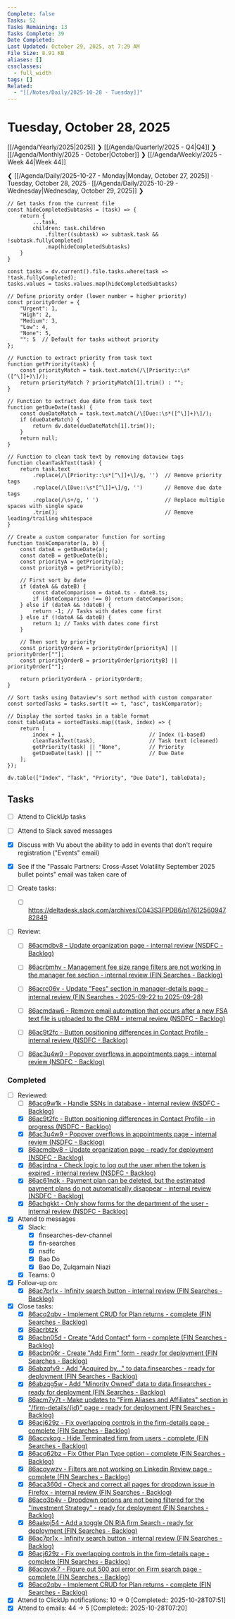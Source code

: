 ```yaml
---
Complete: false
Tasks: 52
Tasks Remaining: 13
Tasks Complete: 39
Date Completed:
Last Updated: October 29, 2025, at 7:29 AM
File Size: 8.91 KB
aliases: []
cssclasses:
  - full_width
tags: []
Related:
  - "[[/Notes/Daily/2025-10-28 - Tuesday]]"
---
```

# Tuesday, October 28, 2025

[[/Agenda/Yearly/2025|2025]] ❯ [[/Agenda/Quarterly/2025 - Q4|Q4]] ❯ [[/Agenda/Monthly/2025 - October|October]] ❯ [[/Agenda/Weekly/2025 - Week 44|Week 44]]

❮ [[/Agenda/Daily/2025-10-27 - Monday|Monday, October 27, 2025]] · Tuesday, October 28, 2025 · [[/Agenda/Daily/2025-10-29 - Wednesday|Wednesday, October 29, 2025]] ❯

```dataviewjs
// Get tasks from the current file
const hideCompletedSubtasks = (task) => {
    return {
        ...task,
        children: task.children
            .filter((subtask) => subtask.task && !subtask.fullyCompleted)
            .map(hideCompletedSubtasks)
    }
}

const tasks = dv.current().file.tasks.where(task => !task.fullyCompleted);
tasks.values = tasks.values.map(hideCompletedSubtasks)

// Define priority order (lower number = higher priority)
const priorityOrder = {
    "Urgent": 1,
    "High": 2,
    "Medium": 3,
    "Low": 4,
    "None": 5,
    "": 5  // Default for tasks without priority
};

// Function to extract priority from task text
function getPriority(task) {
    const priorityMatch = task.text.match(/\[Priority::\s*([^\]]+)\]/);
    return priorityMatch ? priorityMatch[1].trim() : "";
}

// Function to extract due date from task text
function getDueDate(task) {
    const dueDateMatch = task.text.match(/\[Due::\s*([^\]]+)\]/);
    if (dueDateMatch) {
        return dv.date(dueDateMatch[1].trim());
    }
    return null;
}

// Function to clean task text by removing dataview tags
function cleanTaskText(task) {
    return task.text
        .replace(/\[Priority::\s*[^\]]+\]/g, '')  // Remove priority tags
        .replace(/\[Due::\s*[^\]]+\]/g, '')       // Remove due date tags
        .replace(/\s+/g, ' ')                     // Replace multiple spaces with single space
        .trim();                                  // Remove leading/trailing whitespace
}

// Create a custom comparator function for sorting
function taskComparator(a, b) {
    const dateA = getDueDate(a);
    const dateB = getDueDate(b);
    const priorityA = getPriority(a);
    const priorityB = getPriority(b);
    
    // First sort by date
    if (dateA && dateB) {
        const dateComparison = dateA.ts - dateB.ts;
        if (dateComparison !== 0) return dateComparison;
    } else if (dateA && !dateB) {
        return -1; // Tasks with dates come first
    } else if (!dateA && dateB) {
        return 1; // Tasks with dates come first
    }
    
    // Then sort by priority
    const priorityOrderA = priorityOrder[priorityA] || priorityOrder[""];
    const priorityOrderB = priorityOrder[priorityB] || priorityOrder[""];
    
    return priorityOrderA - priorityOrderB;
}

// Sort tasks using Dataview's sort method with custom comparator
const sortedTasks = tasks.sort(t => t, "asc", taskComparator);

// Display the sorted tasks in a table format
const tableData = sortedTasks.map((task, index) => {
    return [
        index + 1,                           // Index (1-based)
        cleanTaskText(task),                 // Task text (cleaned)
        getPriority(task) || "None",         // Priority
        getDueDate(task) || ""               // Due Date
    ];
});

dv.table(["Index", "Task", "Priority", "Due Date"], tableData);
```

## Tasks

- [ ] Attend to ClickUp tasks
- [ ] Attend to Slack saved messages

- [x] Discuss with Vu about the ability to add in events that don't require registration ("Events" email)
- [x] See if the "Passaic Partners: Cross-Asset Volatility September 2025 bullet points" email was taken care of

- [ ] Create tasks:
    - [ ] https://deltadesk.slack.com/archives/C043S3FPDB6/p1761256094782849

- [ ] Review: 
    - [ ] [86acmdbv8 - Update organization page - internal review (NSDFC - Backlog)](https://app.clickup.com/t/86acmdbv8)
    - [ ] [86acrbmhv - Management fee size range filters are not working in the manager fee section - internal review (FIN Searches - Backlog)](https://app.clickup.com/t/86acrbmhv)
    - [ ] [86acrc06v - Update "Fees" section in manager-details page - internal review (FIN Searches - 2025-09-22 to 2025-09-28)](https://app.clickup.com/t/86acrc06v)
    - [ ] [86acmdaw6 - Remove email automation that occurs after a new FSA text file is uploaded to the CRM - internal review (NSDFC - Backlog)](https://app.clickup.com/t/86acmdaw6)
    - [ ] [86ac9t2fc - Button positioning differences in Contact Profile - internal review (NSDFC - Backlog)](https://app.clickup.com/t/86ac9t2fc)
    - [ ] [86ac3u4w9 - Popover overflows in appointments page - internal review (NSDFC - Backlog)](https://app.clickup.com/t/86ac3u4w9)


### Completed

- [ ] Reviewed:
    - [ ] [86acq9w1k - Handle SSNs in database - internal review (NSDFC - Backlog)](https://app.clickup.com/t/86acq9w1k)
    - [x] [86ac9t2fc - Button positioning differences in Contact Profile - in progress (NSDFC - Backlog)](https://app.clickup.com/t/86ac9t2fc)
    - [x] [86ac3u4w9 - Popover overflows in appointments page - internal review (NSDFC - Backlog)](https://app.clickup.com/t/86ac3u4w9)
    - [x] [86acmdbv8 - Update organization page - ready for deployment (NSDFC - Backlog)](https://app.clickup.com/t/86acmdbv8)
    - [x] [86acjrdna - Check logic to log out the user when the token is expired - internal review (NSDFC - Backlog)](https://app.clickup.com/t/86acjrdna)
    - [x] [86ac61ndk - Payment plan can be deleted, but the estimated payment plans do not automatically disappear - internal review (NSDFC - Backlog)](https://app.clickup.com/t/86ac61ndk)
    - [x] [86achgkkt - Only show forms for the department of the user - internal review (NSDFC - Backlog)](https://app.clickup.com/t/86achgkkt)

- [x] Attend to messages
    - [x] Slack:
        - [x] finsearches-dev-channel
        - [x] fin-searches
        - [x] nsdfc
        - [x] Bao Do
        - [x] Bao Do, Zulqarnain Niazi
    - [x] Teams: 0
- [x] Follow-up on:
    - [x] [86ac7pr1x - Infinity search button - internal review (FIN Searches - Backlog)](https://app.clickup.com/t/86ac7pr1x)
- [x] Close tasks:
    - [x] [86acq2qbv - Implement CRUD for Plan returns - complete (FIN Searches - Backlog)](https://app.clickup.com/t/86acq2qbv)
    - [x] [86acrbtzk](https://app.clickup.com/t/86acrbtzk)
    - [x] [86acbn05d - Create "Add Contact" form - complete (FIN Searches - Backlog)](https://app.clickup.com/t/86acbn05d)
    - [x] [86acbn06r - Create "Add Firm" form - ready for deployment (FIN Searches - Backlog)](https://app.clickup.com/t/86acbn06r)
    - [x] [86abzqfv9 - Add "Acquired by..." to data.finsearches - ready for deployment (FIN Searches - Backlog)](https://app.clickup.com/t/86abzqfv9)
    - [x] [86abzqg5w - Add "Minority Owned" data to data.finsearches - ready for deployment (FIN Searches - Backlog)](https://app.clickup.com/t/86abzqg5w)
    - [x] [86acm7y7t - Make updates to "Firm Aliases and Affiliates" section in "/firm-details/{id}" page - ready for deployment (FIN Searches - Backlog)](https://app.clickup.com/t/86acm7y7t)
    - [x] [86acj629z - Fix overlapping controls in the firm-details page - complete (FIN Searches - Backlog)](https://app.clickup.com/t/86acj629z)
    - [x] [86accvkqg - Hide Terminated firm from users - complete (FIN Searches - Backlog)](https://app.clickup.com/t/86accvkqg)
    - [x] [86acq62bz - Fix Other Plan Type option - complete (FIN Searches - Backlog)](https://app.clickup.com/t/86acq62bz)
    - [x] [86acqywzv - Filters are not working on Linkedin Review page - complete (FIN Searches - Backlog)](https://app.clickup.com/t/86acqywzv)
    - [x] [86aca360d - Check and correct all pages for dropdown issue in Firefox - internal review (FIN Searches - Backlog)](https://app.clickup.com/t/86aca360d)
    - [x] [86acq3b4v - Dropdown options are not being filtered for the "Investment Strategy" - ready for deployment (FIN Searches - Backlog)](https://app.clickup.com/t/86acq3b4v)
    - [x] [86aakpj54 - Add a toggle ON RIA firm Search  - ready for deployment (FIN Searches - Backlog)](https://app.clickup.com/t/86aakpj54)
    - [x] [86ac7pr1x - Infinity search button - internal review (FIN Searches - Backlog)](https://app.clickup.com/t/86ac7pr1x)
    - [x] [86acj629z - Fix overlapping controls in the firm-details page - complete (FIN Searches - Backlog)](https://app.clickup.com/t/86acj629z)
    - [x] [86acqyxk7 - Figure out 500 api error on Firm search page - complete (FIN Searches - Backlog)](https://app.clickup.com/t/86acqyxk7)
    - [x] [86acq2qbv - Implement CRUD for Plan returns - complete (FIN Searches - Backlog)](https://app.clickup.com/t/86acq2qbv)
- [x] Attend to ClickUp notifications: 10 -> 0 [Completed:: 2025-10-28T07:51]
- [x] Attend to emails: 44 -> 5 [Completed:: 2025-10-28T07:20]